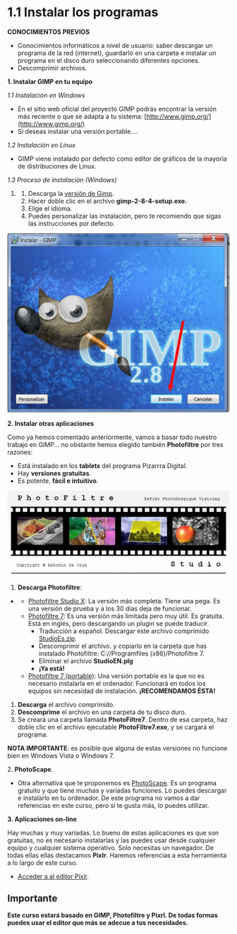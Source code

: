 # 1.1 Instalar los programas

**CONOCIMIENTOS PREVIOS**

*   Conocimientos informáticos a nivel de usuario: saber descargar un programa de la red (internet), guardarlo en una carpeta e instalar un programa en el disco duro seleccionando diferentes opciones.
*   Descomprimir archivos.

**1\. Instalar GIMP en tu equipo**

_1.1 Instalación en Windows_

*   En el sitio web oficial del proyecto GIMP podrás encontrar la versión más reciente o que se adapta a tu sistema: [http://www.gimp.org/](http://www.gimp.org/)
*   Si deseas instalar una versión portable....

_1.2 Instalación en Linux_

*   GIMP viene instalado por defecto como editor de gráficos de la mayoría de distribuciones de Linux.

_1.3 Proceso de instalación (Windows)_

1.  1.  Descarga la [versión de Gimp](http://sourceforge.net/projects/gimp-win/files/GIMP%20%2B%20GTK%2B%20%28stable%20release%29/GIMP%202.8.6/gimp-2.8.6-setup.exe/download?accel_key=71%3A1383605438%3Ahttp%253A//www.gimp.org/downloads/%3A1a0d63dd%2499e19f59767599716d478145a95947df73b7dbb0&click_id=85ed86c4-45a3-11e3-bea3-0200ac1d1d8f&source=accel).
    2.  Hacer doble clic en el archivo **gimp-2-8-4-setup.exe.**
    3.  Elige el idioma.
    4.  Puedes personalizar las instalación, pero te recomiendo que sigas las instrucciones por defecto.


![Imagen 4: captura de pantalla propia](img/instalagimp.jpg)




**2\. Instalar otras aplicaciones**

Como ya hemos comentado anteriormente, vamos a basar todo nuestro trabajo en GIMP... no obstante hemos elegido también **Photofiltre** por tres razones:

*   Está instalado en los **tablets** del programa Pizarrra Digital.
*   Hay **versiones gratuitas**.
*   Es potente, **fácil e intuitivo**.


![Imagen 5: captura de pantalla propia](img/photofiltre.jpg)




1.  **Descarga Photofiltre**:

*   *   [Photofiltre Studio X](http://www.photofiltre-studio.com/download-en.htm): La versión más completa. Tiene una pega. Es una versión de prueba y a los 30 días deja de funcionar.
    *   [Photofiltre 7](http://www.photofiltre-studio.com/pf7-en.htm): Es una versión más limitada pero muy útil. Es gratuita. Está en inglés, pero descargando un plugin se puede traducir.
        *   Traducción a español. Descargar este archivo comprimido [StudioEs.zip](http://static.infomaniak.ch/photofiltre/utils/StudioES.zip).
        *   Descomprimir el archivo. y copiarlo en la carpeta que has instalado Photofiltre: C://Programfiles (x86)/Photofiltre 7.
        *   Eliminar el archivo **StudioEN.plg**
        *   **¡Ya está!**
    *   [Photofiltre 7 (portable)](http://aularagon.catedu.es/materialesaularagon2013/imagen/PhotoFiltre7.zip): Una versión portable es la que no es necesario instalarla en el ordenador. Funcionará en todos los equipos sin necesidad de instalación. **¡RECOMENDAMOS ÉSTA!**

1.  **Descarga** el archivo comprimido.
2.  **Descomprime** el archivo en una carpeta de tu disco duro.
3.  Se creará una carpeta llamada **PhotoFiltre7**. Dentro de esa carpeta, haz doble clic en el archivo ejecutable **PhotoFiltre7.exe**, y se cargará el programa.

**NOTA IMPORTANTE**: es posible que alguna de estas versiones no funcione bien en Windows Vista o Windows 7.

2\. **PhotoScape**.

*   Otra alternativa que te proponemos es [PhotoScape](http://www.photoscape.org/ps/main/index.php?lc=es). Es un programa gratuito y que tiene muchas y variadas funciones. Lo puedes descargar e instalarlo en tu ordenador. De este programa no vamos a dar referencias en este curso, pero si te gusta más, lo puedes utilizar.

**3\. Aplicaciones on-line**

Hay muchas y muy variadas. Lo bueno de estas aplicaciones es que son gratuitas, no es necesario instalarlas y las puedes usar desde cualquier equipo y cualquier sistema operativo. Solo necesitas un navegador. De todas ellas ellas destacamos **Pixlr**. Haremos referencias a esta herramienta a lo largo de este curso.

*   [Acceder a al editor Pixlr](http://pixlr.com/editor/).

## Importante

**Este curso estará basado en GIMP, Photofiltre y Pixrl. De todas formas puedes usar el editor que más se adecue a tus necesidades.**

